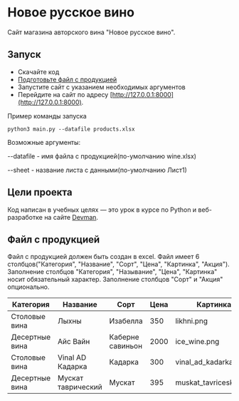 # Новое русское вино

Сайт магазина авторского вина "Новое русское вино".

## Запуск

- Скачайте код
- [Подготовьте файл с продукцией](#Файл-с-продукцией)
- Запустите сайт с указанием необходимых аргументов
- Перейдите на сайт по адресу [http://127.0.0.1:8000](http://127.0.0.1:8000).

Пример команды запуска
```
python3 main.py --datafile products.xlsx
```
Возможные аргументы:

--datafile - имя файла с продукцией(по-умолчанию wine.xlsx)

--sheet - название листа с данными(по-умолчанию Лист1)

## Цели проекта

Код написан в учебных целях — это урок в курсе по Python и веб-разработке на сайте [Devman](https://dvmn.org).

## Файл с продукцией

Файл с продукцией должен быть создан в excel. Файл имеет 6 столбцов("Категория", "Название", "Сорт", "Цена", "Картинка", "Акция").
Заполнение столбцов "Категория", "Называние", "Цена", "Картинка" носит обязательный характер. 
Заполнение столбцов "Сорт" и "Акция" опционально.


| Категория      | Название           | Сорт             | Цена | Картинка               | Акция       |
| -------------- | ------------------ | ---------------- | ---- | ---------------------- | ----------- |
| Столовые вина  | Лыхны              | Изабелла         | 350  | likhni.png             |             |
| Десертные вина | Айс Вайн           | Каберне савиньон | 2000 | ice\_wine.png          |             |
| Столовые вина  | Vinal AD Кадарка   | Кадарка          | 300  | vinal\_ad\_kadarka.png | Лучшая цена |
| Десертные вина | Мускат таврический | Мускат           | 395  | muskat\_tavricesky.png |             |